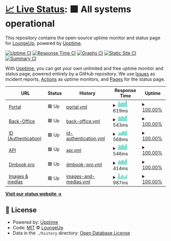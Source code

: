 # [📈 Live Status](https://next.status.loungeup.com): <!--live status--> **🟩 All systems operational**

This repository contains the open-source uptime monitor and status page for [LoungeUp](https://next.status.loungeup.com), powered by [Upptime](https://github.com/upptime/upptime).

[![Uptime CI](https://github.com/loungeup-ops/status/workflows/Uptime%20CI/badge.svg)](https://github.com/loungeup-ops/status/actions?query=workflow%3A%22Uptime+CI%22)
[![Response Time CI](https://github.com/loungeup-ops/status/workflows/Response%20Time%20CI/badge.svg)](https://github.com/loungeup-ops/status/actions?query=workflow%3A%22Response+Time+CI%22)
[![Graphs CI](https://github.com/loungeup-ops/status/workflows/Graphs%20CI/badge.svg)](https://github.com/loungeup-ops/status/actions?query=workflow%3A%22Graphs+CI%22)
[![Static Site CI](https://github.com/loungeup-ops/status/workflows/Static%20Site%20CI/badge.svg)](https://github.com/loungeup-ops/status/actions?query=workflow%3A%22Static+Site+CI%22)
[![Summary CI](https://github.com/loungeup-ops/status/workflows/Summary%20CI/badge.svg)](https://github.com/loungeup-ops/status/actions?query=workflow%3A%22Summary+CI%22)

With [Upptime](https://upptime.js.org), you can get your own unlimited and free uptime monitor and status page, powered entirely by a GitHub repository. We use [Issues](https://github.com/loungeup-ops/status/issues) as incident reports, [Actions](https://github.com/loungeup-ops/status/actions) as uptime monitors, and [Pages](https://next.status.loungeup.com) for the status page.

<!--start: status pages-->
<!-- This summary is generated by Upptime (https://github.com/upptime/upptime) -->
<!-- Do not edit this manually, your changes will be overwritten -->
<!-- prettier-ignore -->
| URL | Status | History | Response Time | Uptime |
| --- | ------ | ------- | ------------- | ------ |
| <img alt="" src="https://favicons.githubusercontent.com/portal.loungeup.com" height="13"> [Portal](https://portal.loungeup.com) | 🟩 Up | [portal.yml](https://github.com/loungeup-ops/status/commits/HEAD/history/portal.yml) | <details><summary><img alt="Response time graph" src="./graphs/portal/response-time-week.png" height="20"> 619ms</summary><br><a href="https://next.status.loungeup.com/history/portal"><img alt="Response time 686" src="https://img.shields.io/endpoint?url=https%3A%2F%2Fraw.githubusercontent.com%2Floungeup-ops%2Fstatus%2FHEAD%2Fapi%2Fportal%2Fresponse-time.json"></a><br><a href="https://next.status.loungeup.com/history/portal"><img alt="24-hour response time 744" src="https://img.shields.io/endpoint?url=https%3A%2F%2Fraw.githubusercontent.com%2Floungeup-ops%2Fstatus%2FHEAD%2Fapi%2Fportal%2Fresponse-time-day.json"></a><br><a href="https://next.status.loungeup.com/history/portal"><img alt="7-day response time 619" src="https://img.shields.io/endpoint?url=https%3A%2F%2Fraw.githubusercontent.com%2Floungeup-ops%2Fstatus%2FHEAD%2Fapi%2Fportal%2Fresponse-time-week.json"></a><br><a href="https://next.status.loungeup.com/history/portal"><img alt="30-day response time 586" src="https://img.shields.io/endpoint?url=https%3A%2F%2Fraw.githubusercontent.com%2Floungeup-ops%2Fstatus%2FHEAD%2Fapi%2Fportal%2Fresponse-time-month.json"></a><br><a href="https://next.status.loungeup.com/history/portal"><img alt="1-year response time 686" src="https://img.shields.io/endpoint?url=https%3A%2F%2Fraw.githubusercontent.com%2Floungeup-ops%2Fstatus%2FHEAD%2Fapi%2Fportal%2Fresponse-time-year.json"></a></details> | <details><summary><a href="https://next.status.loungeup.com/history/portal">100.00%</a></summary><a href="https://next.status.loungeup.com/history/portal"><img alt="All-time uptime 99.93%" src="https://img.shields.io/endpoint?url=https%3A%2F%2Fraw.githubusercontent.com%2Floungeup-ops%2Fstatus%2FHEAD%2Fapi%2Fportal%2Fuptime.json"></a><br><a href="https://next.status.loungeup.com/history/portal"><img alt="24-hour uptime 100.00%" src="https://img.shields.io/endpoint?url=https%3A%2F%2Fraw.githubusercontent.com%2Floungeup-ops%2Fstatus%2FHEAD%2Fapi%2Fportal%2Fuptime-day.json"></a><br><a href="https://next.status.loungeup.com/history/portal"><img alt="7-day uptime 100.00%" src="https://img.shields.io/endpoint?url=https%3A%2F%2Fraw.githubusercontent.com%2Floungeup-ops%2Fstatus%2FHEAD%2Fapi%2Fportal%2Fuptime-week.json"></a><br><a href="https://next.status.loungeup.com/history/portal"><img alt="30-day uptime 100.00%" src="https://img.shields.io/endpoint?url=https%3A%2F%2Fraw.githubusercontent.com%2Floungeup-ops%2Fstatus%2FHEAD%2Fapi%2Fportal%2Fuptime-month.json"></a><br><a href="https://next.status.loungeup.com/history/portal"><img alt="1-year uptime 99.93%" src="https://img.shields.io/endpoint?url=https%3A%2F%2Fraw.githubusercontent.com%2Floungeup-ops%2Fstatus%2FHEAD%2Fapi%2Fportal%2Fuptime-year.json"></a></details>
| <img alt="" src="https://favicons.githubusercontent.com/admin.loungeup.com" height="13"> [Back-Office](https://admin.loungeup.com/oauth/callback) | 🟩 Up | [back-office.yml](https://github.com/loungeup-ops/status/commits/HEAD/history/back-office.yml) | <details><summary><img alt="Response time graph" src="./graphs/back-office/response-time-week.png" height="20"> 543ms</summary><br><a href="https://next.status.loungeup.com/history/back-office"><img alt="Response time 463" src="https://img.shields.io/endpoint?url=https%3A%2F%2Fraw.githubusercontent.com%2Floungeup-ops%2Fstatus%2FHEAD%2Fapi%2Fback-office%2Fresponse-time.json"></a><br><a href="https://next.status.loungeup.com/history/back-office"><img alt="24-hour response time 639" src="https://img.shields.io/endpoint?url=https%3A%2F%2Fraw.githubusercontent.com%2Floungeup-ops%2Fstatus%2FHEAD%2Fapi%2Fback-office%2Fresponse-time-day.json"></a><br><a href="https://next.status.loungeup.com/history/back-office"><img alt="7-day response time 543" src="https://img.shields.io/endpoint?url=https%3A%2F%2Fraw.githubusercontent.com%2Floungeup-ops%2Fstatus%2FHEAD%2Fapi%2Fback-office%2Fresponse-time-week.json"></a><br><a href="https://next.status.loungeup.com/history/back-office"><img alt="30-day response time 510" src="https://img.shields.io/endpoint?url=https%3A%2F%2Fraw.githubusercontent.com%2Floungeup-ops%2Fstatus%2FHEAD%2Fapi%2Fback-office%2Fresponse-time-month.json"></a><br><a href="https://next.status.loungeup.com/history/back-office"><img alt="1-year response time 463" src="https://img.shields.io/endpoint?url=https%3A%2F%2Fraw.githubusercontent.com%2Floungeup-ops%2Fstatus%2FHEAD%2Fapi%2Fback-office%2Fresponse-time-year.json"></a></details> | <details><summary><a href="https://next.status.loungeup.com/history/back-office">100.00%</a></summary><a href="https://next.status.loungeup.com/history/back-office"><img alt="All-time uptime 99.95%" src="https://img.shields.io/endpoint?url=https%3A%2F%2Fraw.githubusercontent.com%2Floungeup-ops%2Fstatus%2FHEAD%2Fapi%2Fback-office%2Fuptime.json"></a><br><a href="https://next.status.loungeup.com/history/back-office"><img alt="24-hour uptime 100.00%" src="https://img.shields.io/endpoint?url=https%3A%2F%2Fraw.githubusercontent.com%2Floungeup-ops%2Fstatus%2FHEAD%2Fapi%2Fback-office%2Fuptime-day.json"></a><br><a href="https://next.status.loungeup.com/history/back-office"><img alt="7-day uptime 100.00%" src="https://img.shields.io/endpoint?url=https%3A%2F%2Fraw.githubusercontent.com%2Floungeup-ops%2Fstatus%2FHEAD%2Fapi%2Fback-office%2Fuptime-week.json"></a><br><a href="https://next.status.loungeup.com/history/back-office"><img alt="30-day uptime 100.00%" src="https://img.shields.io/endpoint?url=https%3A%2F%2Fraw.githubusercontent.com%2Floungeup-ops%2Fstatus%2FHEAD%2Fapi%2Fback-office%2Fuptime-month.json"></a><br><a href="https://next.status.loungeup.com/history/back-office"><img alt="1-year uptime 99.95%" src="https://img.shields.io/endpoint?url=https%3A%2F%2Fraw.githubusercontent.com%2Floungeup-ops%2Fstatus%2FHEAD%2Fapi%2Fback-office%2Fuptime-year.json"></a></details>
| <img alt="" src="https://favicons.githubusercontent.com/id.loungeup.com" height="13"> [ID (Authentication)](https://id.loungeup.com/realms/production) | 🟩 Up | [id-authentication.yml](https://github.com/loungeup-ops/status/commits/HEAD/history/id-authentication.yml) | <details><summary><img alt="Response time graph" src="./graphs/id-authentication/response-time-week.png" height="20"> 568ms</summary><br><a href="https://next.status.loungeup.com/history/id-authentication"><img alt="Response time 452" src="https://img.shields.io/endpoint?url=https%3A%2F%2Fraw.githubusercontent.com%2Floungeup-ops%2Fstatus%2FHEAD%2Fapi%2Fid-authentication%2Fresponse-time.json"></a><br><a href="https://next.status.loungeup.com/history/id-authentication"><img alt="24-hour response time 842" src="https://img.shields.io/endpoint?url=https%3A%2F%2Fraw.githubusercontent.com%2Floungeup-ops%2Fstatus%2FHEAD%2Fapi%2Fid-authentication%2Fresponse-time-day.json"></a><br><a href="https://next.status.loungeup.com/history/id-authentication"><img alt="7-day response time 568" src="https://img.shields.io/endpoint?url=https%3A%2F%2Fraw.githubusercontent.com%2Floungeup-ops%2Fstatus%2FHEAD%2Fapi%2Fid-authentication%2Fresponse-time-week.json"></a><br><a href="https://next.status.loungeup.com/history/id-authentication"><img alt="30-day response time 529" src="https://img.shields.io/endpoint?url=https%3A%2F%2Fraw.githubusercontent.com%2Floungeup-ops%2Fstatus%2FHEAD%2Fapi%2Fid-authentication%2Fresponse-time-month.json"></a><br><a href="https://next.status.loungeup.com/history/id-authentication"><img alt="1-year response time 452" src="https://img.shields.io/endpoint?url=https%3A%2F%2Fraw.githubusercontent.com%2Floungeup-ops%2Fstatus%2FHEAD%2Fapi%2Fid-authentication%2Fresponse-time-year.json"></a></details> | <details><summary><a href="https://next.status.loungeup.com/history/id-authentication">100.00%</a></summary><a href="https://next.status.loungeup.com/history/id-authentication"><img alt="All-time uptime 100.00%" src="https://img.shields.io/endpoint?url=https%3A%2F%2Fraw.githubusercontent.com%2Floungeup-ops%2Fstatus%2FHEAD%2Fapi%2Fid-authentication%2Fuptime.json"></a><br><a href="https://next.status.loungeup.com/history/id-authentication"><img alt="24-hour uptime 100.00%" src="https://img.shields.io/endpoint?url=https%3A%2F%2Fraw.githubusercontent.com%2Floungeup-ops%2Fstatus%2FHEAD%2Fapi%2Fid-authentication%2Fuptime-day.json"></a><br><a href="https://next.status.loungeup.com/history/id-authentication"><img alt="7-day uptime 100.00%" src="https://img.shields.io/endpoint?url=https%3A%2F%2Fraw.githubusercontent.com%2Floungeup-ops%2Fstatus%2FHEAD%2Fapi%2Fid-authentication%2Fuptime-week.json"></a><br><a href="https://next.status.loungeup.com/history/id-authentication"><img alt="30-day uptime 100.00%" src="https://img.shields.io/endpoint?url=https%3A%2F%2Fraw.githubusercontent.com%2Floungeup-ops%2Fstatus%2FHEAD%2Fapi%2Fid-authentication%2Fuptime-month.json"></a><br><a href="https://next.status.loungeup.com/history/id-authentication"><img alt="1-year uptime 100.00%" src="https://img.shields.io/endpoint?url=https%3A%2F%2Fraw.githubusercontent.com%2Floungeup-ops%2Fstatus%2FHEAD%2Fapi%2Fid-authentication%2Fuptime-year.json"></a></details>
| <img alt="" src="https://favicons.githubusercontent.com/api.loungeup.com" height="13"> [API](https://api.loungeup.com) | 🟩 Up | [api.yml](https://github.com/loungeup-ops/status/commits/HEAD/history/api.yml) | <details><summary><img alt="Response time graph" src="./graphs/api/response-time-week.png" height="20"> 546ms</summary><br><a href="https://next.status.loungeup.com/history/api"><img alt="Response time 492" src="https://img.shields.io/endpoint?url=https%3A%2F%2Fraw.githubusercontent.com%2Floungeup-ops%2Fstatus%2FHEAD%2Fapi%2Fapi%2Fresponse-time.json"></a><br><a href="https://next.status.loungeup.com/history/api"><img alt="24-hour response time 647" src="https://img.shields.io/endpoint?url=https%3A%2F%2Fraw.githubusercontent.com%2Floungeup-ops%2Fstatus%2FHEAD%2Fapi%2Fapi%2Fresponse-time-day.json"></a><br><a href="https://next.status.loungeup.com/history/api"><img alt="7-day response time 546" src="https://img.shields.io/endpoint?url=https%3A%2F%2Fraw.githubusercontent.com%2Floungeup-ops%2Fstatus%2FHEAD%2Fapi%2Fapi%2Fresponse-time-week.json"></a><br><a href="https://next.status.loungeup.com/history/api"><img alt="30-day response time 522" src="https://img.shields.io/endpoint?url=https%3A%2F%2Fraw.githubusercontent.com%2Floungeup-ops%2Fstatus%2FHEAD%2Fapi%2Fapi%2Fresponse-time-month.json"></a><br><a href="https://next.status.loungeup.com/history/api"><img alt="1-year response time 492" src="https://img.shields.io/endpoint?url=https%3A%2F%2Fraw.githubusercontent.com%2Floungeup-ops%2Fstatus%2FHEAD%2Fapi%2Fapi%2Fresponse-time-year.json"></a></details> | <details><summary><a href="https://next.status.loungeup.com/history/api">100.00%</a></summary><a href="https://next.status.loungeup.com/history/api"><img alt="All-time uptime 99.96%" src="https://img.shields.io/endpoint?url=https%3A%2F%2Fraw.githubusercontent.com%2Floungeup-ops%2Fstatus%2FHEAD%2Fapi%2Fapi%2Fuptime.json"></a><br><a href="https://next.status.loungeup.com/history/api"><img alt="24-hour uptime 100.00%" src="https://img.shields.io/endpoint?url=https%3A%2F%2Fraw.githubusercontent.com%2Floungeup-ops%2Fstatus%2FHEAD%2Fapi%2Fapi%2Fuptime-day.json"></a><br><a href="https://next.status.loungeup.com/history/api"><img alt="7-day uptime 100.00%" src="https://img.shields.io/endpoint?url=https%3A%2F%2Fraw.githubusercontent.com%2Floungeup-ops%2Fstatus%2FHEAD%2Fapi%2Fapi%2Fuptime-week.json"></a><br><a href="https://next.status.loungeup.com/history/api"><img alt="30-day uptime 100.00%" src="https://img.shields.io/endpoint?url=https%3A%2F%2Fraw.githubusercontent.com%2Floungeup-ops%2Fstatus%2FHEAD%2Fapi%2Fapi%2Fuptime-month.json"></a><br><a href="https://next.status.loungeup.com/history/api"><img alt="1-year uptime 99.96%" src="https://img.shields.io/endpoint?url=https%3A%2F%2Fraw.githubusercontent.com%2Floungeup-ops%2Fstatus%2FHEAD%2Fapi%2Fapi%2Fuptime-year.json"></a></details>
| <img alt="" src="https://favicons.githubusercontent.com/app.dmbook.pro" height="13"> [Dmbook pro](https://app.dmbook.pro/) | 🟩 Up | [dmbook-pro.yml](https://github.com/loungeup-ops/status/commits/HEAD/history/dmbook-pro.yml) | <details><summary><img alt="Response time graph" src="./graphs/dmbook-pro/response-time-week.png" height="20"> 414ms</summary><br><a href="https://next.status.loungeup.com/history/dmbook-pro"><img alt="Response time 532" src="https://img.shields.io/endpoint?url=https%3A%2F%2Fraw.githubusercontent.com%2Floungeup-ops%2Fstatus%2FHEAD%2Fapi%2Fdmbook-pro%2Fresponse-time.json"></a><br><a href="https://next.status.loungeup.com/history/dmbook-pro"><img alt="24-hour response time 503" src="https://img.shields.io/endpoint?url=https%3A%2F%2Fraw.githubusercontent.com%2Floungeup-ops%2Fstatus%2FHEAD%2Fapi%2Fdmbook-pro%2Fresponse-time-day.json"></a><br><a href="https://next.status.loungeup.com/history/dmbook-pro"><img alt="7-day response time 414" src="https://img.shields.io/endpoint?url=https%3A%2F%2Fraw.githubusercontent.com%2Floungeup-ops%2Fstatus%2FHEAD%2Fapi%2Fdmbook-pro%2Fresponse-time-week.json"></a><br><a href="https://next.status.loungeup.com/history/dmbook-pro"><img alt="30-day response time 470" src="https://img.shields.io/endpoint?url=https%3A%2F%2Fraw.githubusercontent.com%2Floungeup-ops%2Fstatus%2FHEAD%2Fapi%2Fdmbook-pro%2Fresponse-time-month.json"></a><br><a href="https://next.status.loungeup.com/history/dmbook-pro"><img alt="1-year response time 532" src="https://img.shields.io/endpoint?url=https%3A%2F%2Fraw.githubusercontent.com%2Floungeup-ops%2Fstatus%2FHEAD%2Fapi%2Fdmbook-pro%2Fresponse-time-year.json"></a></details> | <details><summary><a href="https://next.status.loungeup.com/history/dmbook-pro">100.00%</a></summary><a href="https://next.status.loungeup.com/history/dmbook-pro"><img alt="All-time uptime 99.95%" src="https://img.shields.io/endpoint?url=https%3A%2F%2Fraw.githubusercontent.com%2Floungeup-ops%2Fstatus%2FHEAD%2Fapi%2Fdmbook-pro%2Fuptime.json"></a><br><a href="https://next.status.loungeup.com/history/dmbook-pro"><img alt="24-hour uptime 100.00%" src="https://img.shields.io/endpoint?url=https%3A%2F%2Fraw.githubusercontent.com%2Floungeup-ops%2Fstatus%2FHEAD%2Fapi%2Fdmbook-pro%2Fuptime-day.json"></a><br><a href="https://next.status.loungeup.com/history/dmbook-pro"><img alt="7-day uptime 100.00%" src="https://img.shields.io/endpoint?url=https%3A%2F%2Fraw.githubusercontent.com%2Floungeup-ops%2Fstatus%2FHEAD%2Fapi%2Fdmbook-pro%2Fuptime-week.json"></a><br><a href="https://next.status.loungeup.com/history/dmbook-pro"><img alt="30-day uptime 100.00%" src="https://img.shields.io/endpoint?url=https%3A%2F%2Fraw.githubusercontent.com%2Floungeup-ops%2Fstatus%2FHEAD%2Fapi%2Fdmbook-pro%2Fuptime-month.json"></a><br><a href="https://next.status.loungeup.com/history/dmbook-pro"><img alt="1-year uptime 99.95%" src="https://img.shields.io/endpoint?url=https%3A%2F%2Fraw.githubusercontent.com%2Floungeup-ops%2Fstatus%2FHEAD%2Fapi%2Fdmbook-pro%2Fuptime-year.json"></a></details>
| <img alt="" src="https://favicons.githubusercontent.com/static.loungeup.com" height="13"> [Images & medias](https://static.loungeup.com) | 🟩 Up | [images-and-medias.yml](https://github.com/loungeup-ops/status/commits/HEAD/history/images-and-medias.yml) | <details><summary><img alt="Response time graph" src="./graphs/images-and-medias/response-time-week.png" height="20"> 987ms</summary><br><a href="https://next.status.loungeup.com/history/images-and-medias"><img alt="Response time 729" src="https://img.shields.io/endpoint?url=https%3A%2F%2Fraw.githubusercontent.com%2Floungeup-ops%2Fstatus%2FHEAD%2Fapi%2Fimages-and-medias%2Fresponse-time.json"></a><br><a href="https://next.status.loungeup.com/history/images-and-medias"><img alt="24-hour response time 1349" src="https://img.shields.io/endpoint?url=https%3A%2F%2Fraw.githubusercontent.com%2Floungeup-ops%2Fstatus%2FHEAD%2Fapi%2Fimages-and-medias%2Fresponse-time-day.json"></a><br><a href="https://next.status.loungeup.com/history/images-and-medias"><img alt="7-day response time 987" src="https://img.shields.io/endpoint?url=https%3A%2F%2Fraw.githubusercontent.com%2Floungeup-ops%2Fstatus%2FHEAD%2Fapi%2Fimages-and-medias%2Fresponse-time-week.json"></a><br><a href="https://next.status.loungeup.com/history/images-and-medias"><img alt="30-day response time 789" src="https://img.shields.io/endpoint?url=https%3A%2F%2Fraw.githubusercontent.com%2Floungeup-ops%2Fstatus%2FHEAD%2Fapi%2Fimages-and-medias%2Fresponse-time-month.json"></a><br><a href="https://next.status.loungeup.com/history/images-and-medias"><img alt="1-year response time 729" src="https://img.shields.io/endpoint?url=https%3A%2F%2Fraw.githubusercontent.com%2Floungeup-ops%2Fstatus%2FHEAD%2Fapi%2Fimages-and-medias%2Fresponse-time-year.json"></a></details> | <details><summary><a href="https://next.status.loungeup.com/history/images-and-medias">100.00%</a></summary><a href="https://next.status.loungeup.com/history/images-and-medias"><img alt="All-time uptime 100.00%" src="https://img.shields.io/endpoint?url=https%3A%2F%2Fraw.githubusercontent.com%2Floungeup-ops%2Fstatus%2FHEAD%2Fapi%2Fimages-and-medias%2Fuptime.json"></a><br><a href="https://next.status.loungeup.com/history/images-and-medias"><img alt="24-hour uptime 100.00%" src="https://img.shields.io/endpoint?url=https%3A%2F%2Fraw.githubusercontent.com%2Floungeup-ops%2Fstatus%2FHEAD%2Fapi%2Fimages-and-medias%2Fuptime-day.json"></a><br><a href="https://next.status.loungeup.com/history/images-and-medias"><img alt="7-day uptime 100.00%" src="https://img.shields.io/endpoint?url=https%3A%2F%2Fraw.githubusercontent.com%2Floungeup-ops%2Fstatus%2FHEAD%2Fapi%2Fimages-and-medias%2Fuptime-week.json"></a><br><a href="https://next.status.loungeup.com/history/images-and-medias"><img alt="30-day uptime 100.00%" src="https://img.shields.io/endpoint?url=https%3A%2F%2Fraw.githubusercontent.com%2Floungeup-ops%2Fstatus%2FHEAD%2Fapi%2Fimages-and-medias%2Fuptime-month.json"></a><br><a href="https://next.status.loungeup.com/history/images-and-medias"><img alt="1-year uptime 100.00%" src="https://img.shields.io/endpoint?url=https%3A%2F%2Fraw.githubusercontent.com%2Floungeup-ops%2Fstatus%2FHEAD%2Fapi%2Fimages-and-medias%2Fuptime-year.json"></a></details>

<!--end: status pages-->

[**Visit our status website →**](https://next.status.loungeup.com)

## 📄 License

- Powered by: [Upptime](https://github.com/upptime/upptime)
- Code: [MIT](./LICENSE) © [LoungeUp](https://next.status.loungeup.com)
- Data in the `./history` directory: [Open Database License](https://opendatacommons.org/licenses/odbl/1-0/)
